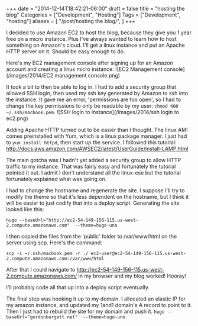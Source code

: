 +++
date = "2014-12-14T18:42:21-06:00"
draft = false
title = "hosting the blog"
Categories = ["Development", "Hosting"]
Tags = ["Development", "hosting"]
aliases = [
  "/post/hosting the blog/",
]
+++

I decided to use Amazon EC2 to host the blog, because they give you 1 year free on a micro instance.  Plus I've always wanted to learn how to host something on Amazon's cloud.  I'll get a linux instance and put an Apache HTTP server on it.  Should be easy enough to do.

Here's my EC2 management console after signing up for an Amazon account and creating a linux micro instance:
![EC2 Management console](/images/2014/EC2 management console.png)

It took a bit to then be able to log in.  I had to add a security group that allowed SSH login, then used my ssh key generated by Amazon to ssh into the instance.  It gave me an error, 'permissions are too open', so I had to change the key permissions to only be readable by my user: `chmod 400 ~/.ssh/macbook.pem`.
![SSH login to instance](/images/2014/ssh login to ec2.png)

Adding Apache HTTP turned out to be easier than I thought.  The linux AMI comes preinstalled with Yum, which is a linux package manager.  I just had to `yum install httpd`, then start up the service.  I followed this tutorial: http://docs.aws.amazon.com/AWSEC2/latest/UserGuide/install-LAMP.html

The main gotcha was I hadn't yet added a security group to allow HTTP traffic to my instance.  That was fairly easy and fortunately the tutorial pointed it out.  I admit I don't understand all the linux-ese but the tutorial fortunately explained what was going on.

I had to change the hostname and regenerate the site.  I suppose I'll try to modify the theme so that it's less dependent on the hostname, but I think it will be easier to just codify that into a deploy script.  Generating the site looked like this:

`hugo --baseUrl="http://ec2-54-149-156-115.us-west-2.compute.amazonaws.com"  --theme=hugo-uno`

I then copied the files from the 'public' folder to /var/www/html on the server using scp.  Here's the command:

`scp -i ~/.ssh/macbook.pem -r ./ ec2-user@ec2-54-149-156-115.us-west-2.compute.amazonaws.com:/var/www/html`

After that I could navigate to http://ec2-54-149-156-115.us-west-2.compute.amazonaws.com/ in my browser and my blog worked!  Hooray!

I'll probably code all that up into a deploy script eventually.

The final step was hooking it up to my domain.  I allocated an elastic IP for my amazon instance, and updated my 1and1 domain's A record to point to it.
Then I just had to rebuild the site for my domain and push it.
`hugo --baseUrl="gordonburgett.net"  --theme=hugo-uno`
